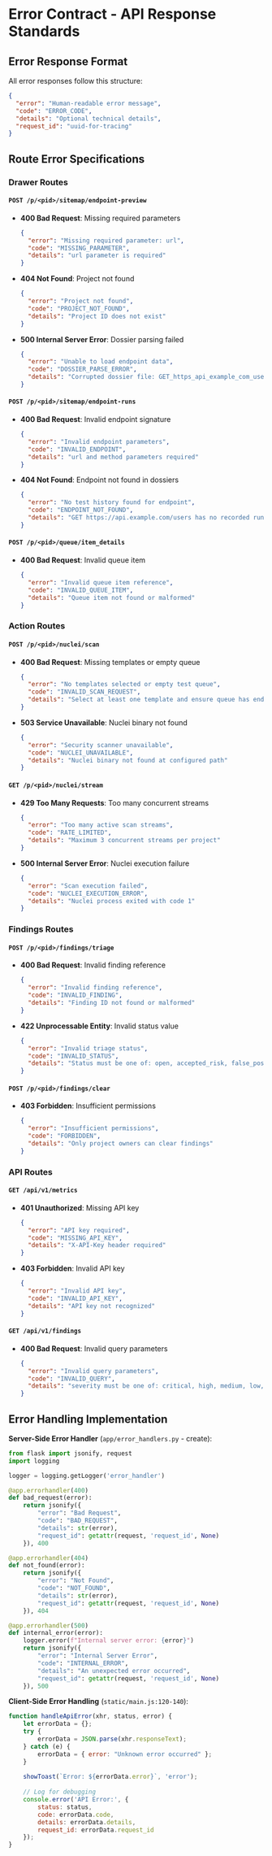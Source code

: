 # Error Contract - API Response Standards

## Error Response Format

All error responses follow this structure:
```json
{
  "error": "Human-readable error message",
  "code": "ERROR_CODE",
  "details": "Optional technical details",
  "request_id": "uuid-for-tracing"
}
```

## Route Error Specifications

### Drawer Routes

#### `POST /p/<pid>/sitemap/endpoint-preview`
- **400 Bad Request**: Missing required parameters
  ```json
  {
    "error": "Missing required parameter: url",
    "code": "MISSING_PARAMETER",
    "details": "url parameter is required"
  }
  ```
- **404 Not Found**: Project not found
  ```json
  {
    "error": "Project not found",
    "code": "PROJECT_NOT_FOUND",
    "details": "Project ID does not exist"
  }
  ```
- **500 Internal Server Error**: Dossier parsing failed
  ```json
  {
    "error": "Unable to load endpoint data",
    "code": "DOSSIER_PARSE_ERROR",
    "details": "Corrupted dossier file: GET_https_api_example_com_users.json"
  }
  ```

#### `POST /p/<pid>/sitemap/endpoint-runs`
- **400 Bad Request**: Invalid endpoint signature
  ```json
  {
    "error": "Invalid endpoint parameters",
    "code": "INVALID_ENDPOINT",
    "details": "url and method parameters required"
  }
  ```
- **404 Not Found**: Endpoint not found in dossiers
  ```json
  {
    "error": "No test history found for endpoint",
    "code": "ENDPOINT_NOT_FOUND",
    "details": "GET https://api.example.com/users has no recorded runs"
  }
  ```

#### `POST /p/<pid>/queue/item_details`
- **400 Bad Request**: Invalid queue item
  ```json
  {
    "error": "Invalid queue item reference",
    "code": "INVALID_QUEUE_ITEM",
    "details": "Queue item not found or malformed"
  }
  ```

### Action Routes

#### `POST /p/<pid>/nuclei/scan`
- **400 Bad Request**: Missing templates or empty queue
  ```json
  {
    "error": "No templates selected or empty test queue",
    "code": "INVALID_SCAN_REQUEST",
    "details": "Select at least one template and ensure queue has endpoints"
  }
  ```
- **503 Service Unavailable**: Nuclei binary not found
  ```json
  {
    "error": "Security scanner unavailable",
    "code": "NUCLEI_UNAVAILABLE",
    "details": "Nuclei binary not found at configured path"
  }
  ```

#### `GET /p/<pid>/nuclei/stream`
- **429 Too Many Requests**: Too many concurrent streams
  ```json
  {
    "error": "Too many active scan streams",
    "code": "RATE_LIMITED",
    "details": "Maximum 3 concurrent streams per project"
  }
  ```
- **500 Internal Server Error**: Nuclei execution failure
  ```json
  {
    "error": "Scan execution failed",
    "code": "NUCLEI_EXECUTION_ERROR",
    "details": "Nuclei process exited with code 1"
  }
  ```

### Findings Routes

#### `POST /p/<pid>/findings/triage`
- **400 Bad Request**: Invalid finding reference
  ```json
  {
    "error": "Invalid finding reference",
    "code": "INVALID_FINDING",
    "details": "Finding ID not found or malformed"
  }
  ```
- **422 Unprocessable Entity**: Invalid status value
  ```json
  {
    "error": "Invalid triage status",
    "code": "INVALID_STATUS",
    "details": "Status must be one of: open, accepted_risk, false_positive, fixed"
  }
  ```

#### `POST /p/<pid>/findings/clear`
- **403 Forbidden**: Insufficient permissions
  ```json
  {
    "error": "Insufficient permissions",
    "code": "FORBIDDEN",
    "details": "Only project owners can clear findings"
  }
  ```

### API Routes

#### `GET /api/v1/metrics`
- **401 Unauthorized**: Missing API key
  ```json
  {
    "error": "API key required",
    "code": "MISSING_API_KEY",
    "details": "X-API-Key header required"
  }
  ```
- **403 Forbidden**: Invalid API key
  ```json
  {
    "error": "Invalid API key",
    "code": "INVALID_API_KEY",
    "details": "API key not recognized"
  }
  ```

#### `GET /api/v1/findings`
- **400 Bad Request**: Invalid query parameters
  ```json
  {
    "error": "Invalid query parameters",
    "code": "INVALID_QUERY",
    "details": "severity must be one of: critical, high, medium, low, info"
  }
  ```

## Error Handling Implementation

**Server-Side Error Handler** (`app/error_handlers.py` - create):
```python
from flask import jsonify, request
import logging

logger = logging.getLogger('error_handler')

@app.errorhandler(400)
def bad_request(error):
    return jsonify({
        "error": "Bad Request",
        "code": "BAD_REQUEST",
        "details": str(error),
        "request_id": getattr(request, 'request_id', None)
    }), 400

@app.errorhandler(404)
def not_found(error):
    return jsonify({
        "error": "Not Found",
        "code": "NOT_FOUND", 
        "details": str(error),
        "request_id": getattr(request, 'request_id', None)
    }), 404

@app.errorhandler(500)
def internal_error(error):
    logger.error(f"Internal server error: {error}")
    return jsonify({
        "error": "Internal Server Error",
        "code": "INTERNAL_ERROR",
        "details": "An unexpected error occurred",
        "request_id": getattr(request, 'request_id', None)
    }), 500
```

**Client-Side Error Handling** (`static/main.js:120-140`):
```javascript
function handleApiError(xhr, status, error) {
    let errorData = {};
    try {
        errorData = JSON.parse(xhr.responseText);
    } catch (e) {
        errorData = { error: "Unknown error occurred" };
    }
    
    showToast(`Error: ${errorData.error}`, 'error');
    
    // Log for debugging
    console.error('API Error:', {
        status: status,
        code: errorData.code,
        details: errorData.details,
        request_id: errorData.request_id
    });
}
```
